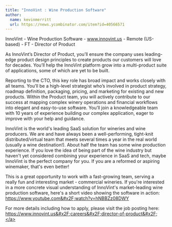 ```yaml
---
title: "InnoVint : Wine Production Software"
author:
  name: kevinmerritt
  url: https://news.ycombinator.com/item?id=40566571
---
```

InnoVint - Wine Production Software - www.innovint.us - Remote (US-based) - FT - Director of Product

As InnoVint’s Director of Product, you’ll ensure the company uses leading-edge product design principles to create products our customers will love for decades. You’ll help the InnoVint platform grow into a multi-product suite of applications, some of which are yet to be built.

Reporting to the CTO, this key role has broad impact and works closely with all teams. You’ll be a high-level strategist who’s involved in product strategy, roadmap definition, packaging, pricing, and marketing for existing and new products. Within the Product team, you will actively contribute to our success at mapping complex winery operations and financial workflows into elegant and easy-to-use software. You’ll join a knowledgeable team with 10 years of experience building our complex application, eager to improve with your help and guidance.

InnoVint is the world&#x27;s leading SaaS solution for wineries and wine producers. We are and have always been a well-performing, tight-knit distributed&#x2F;virtual team that meets several times a year in the real world (usually a wine destination!). About half the team has some wine production experience. If you love the idea of being part of the wine industry but haven&#x27;t yet considered combining your experience in SaaS and tech, maybe InnoVint is the perfect company for you. If you are a reformed or aspiring winemaker, that&#x27;s even better!

This is a great opportunity to work with a fast-growing team, serving a really fun and interesting market - commercial wineries. If you&#x27;re interested in a more concrete visual understanding of InnoVint&#x27;s market-leading wine production software, here&#x27;s a short video showing the software in action: <a href="https:&#x2F;&#x2F;www.youtube.com&#x2F;watch?v=hNBBZz08DWY" rel="nofollow">https:&#x2F;&#x2F;www.youtube.com&#x2F;watch?v=hNBBZz08DWY</a>

For more details including how to apply, please visit the job posting here: <a href="https:&#x2F;&#x2F;www.innovint.us&#x2F;careers&#x2F;director-of-product&#x2F;" rel="nofollow">https:&#x2F;&#x2F;www.innovint.us&#x2F;careers&#x2F;director-of-product&#x2F;</a>

